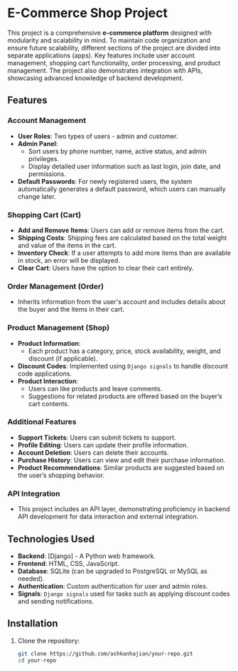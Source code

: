 # E-Commerce Shop Project

This project is a comprehensive **e-commerce platform** designed with modularity and scalability in mind. To maintain code organization and ensure future scalability, different sections of the project are divided into separate applications (apps). Key features include user account management, shopping cart functionality, order processing, and product management. The project also demonstrates integration with APIs, showcasing advanced knowledge of backend development.

## Features

### Account Management
- **User Roles**: Two types of users - admin and customer.
- **Admin Panel**:
  - Sort users by phone number, name, active status, and admin privileges.
  - Display detailed user information such as last login, join date, and permissions.
- **Default Passwords**: For newly registered users, the system automatically generates a default password, which users can manually change later.

### Shopping Cart (Cart)
- **Add and Remove Items**: Users can add or remove items from the cart.
- **Shipping Costs**: Shipping fees are calculated based on the total weight and value of the items in the cart.
- **Inventory Check**: If a user attempts to add more items than are available in stock, an error will be displayed.
- **Clear Cart**: Users have the option to clear their cart entirely.

### Order Management (Order)
- Inherits information from the user's account and includes details about the buyer and the items in their cart.
  
### Product Management (Shop)
- **Product Information**:
  - Each product has a category, price, stock availability, weight, and discount (if applicable).
- **Discount Codes**: Implemented using `Django signals` to handle discount code applications.
- **Product Interaction**:
  - Users can like products and leave comments.
  - Suggestions for related products are offered based on the buyer’s cart contents.
  
### Additional Features
- **Support Tickets**: Users can submit tickets to support.
- **Profile Editing**: Users can update their profile information.
- **Account Deletion**: Users can delete their accounts.
- **Purchase History**: Users can view and edit their purchase information.
- **Product Recommendations**: Similar products are suggested based on the user’s shopping behavior.

### API Integration
- This project includes an API layer, demonstrating proficiency in backend API development for data interaction and external integration.

## Technologies Used

- **Backend**: [Django] - A Python web framework.
- **Frontend**: HTML, CSS, JavaScript.
- **Database**: SQLite (can be upgraded to PostgreSQL or MySQL as needed).
- **Authentication**: Custom authentication for user and admin roles.
- **Signals**: `Django signals` used for tasks such as applying discount codes and sending notifications.

## Installation

1. Clone the repository:
   ```bash
   git clone https://github.com/ashkanhajian/your-repo.git
   cd your-repo
 
